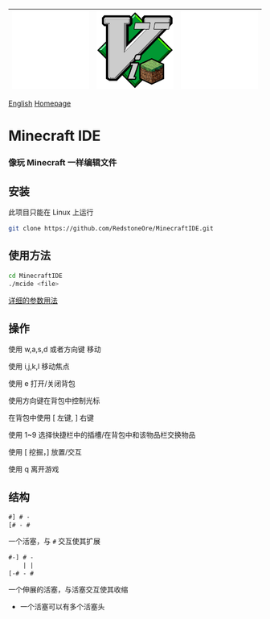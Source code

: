 |![Empty Image](empty.png)|![Minecraft IDE](../MinecraftIDE.png)|![Empty Image](empty.png)|
|-|-|-|

[English](../README.md) [Homepage](..)

# Minecraft IDE
### 像玩 Minecraft 一样编辑文件

## 安装
此项目只能在 Linux 上运行
```sh
git clone https://github.com/RedstoneOre/MinecraftIDE.git

```

## 使用方法
```sh
cd MinecraftIDE
./mcide <file>
```
[详细的参数用法](arguments/zh-CN.txt)

## 操作

使用 w,a,s,d 或者方向键 移动

使用 i,j,k,l 移动焦点

使用 e 打开/关闭背包

使用方向键在背包中控制光标

在背包中使用 \[ 左键, \] 右键

使用 1~9 选择快捷栏中的插槽/在背包中和该物品栏交换物品

使用 \[ 挖掘，\] 放置/交互

使用 q 离开游戏

## 结构

```
#] # -
[# - #
```
一个活塞，与 `#` 交互使其扩展
```
#-] # -
    | |
[-# - #
```
一个伸展的活塞，与活塞交互使其收缩
+ 一个活塞可以有多个活塞头
